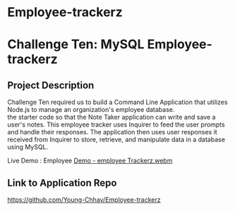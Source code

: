# Employee-trackerz

# Challenge Ten: MySQL  Employee-trackerz

## Project Description

Challenge Ten required us to build a Command Line Application that utilizes Node.js to manage an organization's employee database.  
the starter code so that the Note Taker application can write and save a user's notes. This employee tracker uses Inquirer to feed the user prompts and handle their responses. 
The application then uses user responses it received from Inquirer to store, retrieve, and manipulate data in a database using MySQL. 


Live Demo : Employee 
[Demo - employee Trackerz.webm](https://user-images.githubusercontent.com/108245172/199684635-d4a813c6-d20c-4770-a600-2d8691fbc538.webm)


Link to Application Repo
---------------------
https://github.com/Young-Chhay/Employee-trackerz</p>
